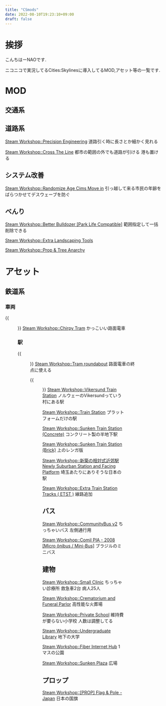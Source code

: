 ```yaml
---
title: "CSmods"
date: 2022-08-10T19:23:10+09:00
draft: false
---
```


# 挨拶

こんちはーNAOです.

ニコニコで実況してるCities:Skylinesに導入してるMOD,アセット等の一覧です.

# MOD

## 交通系

## 道路系

[Steam Workshop::Precision Engineering](https://steamcommunity.com/sharedfiles/filedetails/?id=445589127) 道路引く時に長さとか細かく見れる

[Steam Workshop::Cross The Line](https://steamcommunity.com/sharedfiles/filedetails/?id=498386331) 都市の範囲の外でも道路が引ける 港も置ける

## システム改善

[Steam Workshop::Randomize Age Cims Move in](https://steamcommunity.com/sharedfiles/filedetails/?id=571655171) 引っ越して来る市民の年齢をばらつかせてデスウェーブを防ぐ

## べんり

[Steam Workshop::Better Bulldozer [Park Life Compatible]](https://steamcommunity.com/sharedfiles/filedetails/?id=417965096) 範囲指定して一括削除できる

[Steam Workshop::Extra Landscaping Tools](https://steamcommunity.com/sharedfiles/filedetails/?id=502750307) 

[Steam Workshop::Prop &amp; Tree Anarchy](https://steamcommunity.com/sharedfiles/filedetails/?id=593588108) 

# アセット

## 鉄道系

### 車両

{{<figure src="/img/csl/tram-chirpy.jpg" height="25%" width="25%">}}
[Steam Workshop::Chirpy Tram](https://steamcommunity.com/sharedfiles/filedetails/?id=629209908) かっこいい路面電車

### 駅
{{<figure src="/img/csl/tram-roundabout.jpg" height="25%" width="25%">}}
[Steam Workshop::Tram roundabout](https://steamcommunity.com/sharedfiles/filedetails/?id=654968039) 路面電車の終点に使える

{{<figure src="/img/csl/train-station-vikersund.jpg" height="25%" width="25%">}}
[Steam Workshop::Vikersund Train Station](https://steamcommunity.com/sharedfiles/filedetails/?id=605328335) ノルウェーのVikersundっていう村にある駅

[Steam Workshop::Train Station](https://steamcommunity.com/sharedfiles/filedetails/?id=541850201) プラットフォームだけの駅

[Steam Workshop::Sunken Train Station (Concrete)](https://steamcommunity.com/sharedfiles/filedetails/?id=538157066) コンクリート製の半地下駅

[Steam Workshop::Sunken Train Station (Brick)](https://steamcommunity.com/sharedfiles/filedetails/?id=536893383) 上のレンガ版

[Steam Workshop::新築の相対式近郊駅 Newly Suburban Station and Facing Platform](https://steamcommunity.com/sharedfiles/filedetails/?id=431732762) 埼玉あたりにありそうな日本の駅

[Steam Workshop::Extra Train Station Tracks ( ETST )](https://steamcommunity.com/sharedfiles/filedetails/?id=515489008) 線路追加

## バス

[Steam Workshop::CommunityBus v2](https://steamcommunity.com/sharedfiles/filedetails/?id=629401365) ちっちゃいバス 左側通行用

[Steam Workshop::Comil PIA - 2008 [Micro ônibus / Mini-Bus]](https://steamcommunity.com/sharedfiles/filedetails/?id=577491807) ブラジルのミニバス

## 建物

[Steam Workshop::Small Clinic](https://steamcommunity.com/sharedfiles/filedetails/?id=597287624) ちっちゃい診療所 救急車2台 病人25人

[Steam Workshop::Crematorium and Funeral Parlor](https://steamcommunity.com/sharedfiles/filedetails/?id=555001297) 高性能な火葬場

[Steam Workshop::Private School](https://steamcommunity.com/sharedfiles/filedetails/?id=428122660) 維持費が要らない小学校 人数は調整してる

[Steam Workshop::Undergraduate Library](https://steamcommunity.com/sharedfiles/filedetails/?id=420388269) 地下の大学

[Steam Workshop::Fiber Internet Hub](https://steamcommunity.com/sharedfiles/filedetails/?id=411526349) 1マスの公園

[Steam Workshop::Sunken Plaza](https://steamcommunity.com/sharedfiles/filedetails/?id=410150158) 広場

## プロップ

[Steam Workshop::[PROP] Flag &amp; Pole - Japan](https://steamcommunity.com/sharedfiles/filedetails/?id=539105724) 日本の国旗
